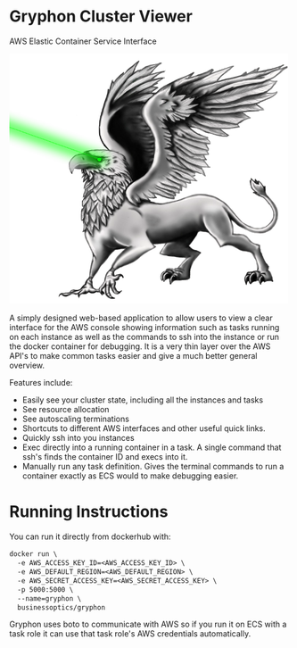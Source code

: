 Gryphon Cluster Viewer
======================

AWS Elastic Container Service Interface

<img src="/mascot.png?raw=true" width="500">

A simply designed web-based application to allow users to view a clear interface for the AWS console showing information such as tasks running on each instance as well as the commands to ssh into the instance or run the docker container for debugging. It is a very thin layer over the AWS API's to make common tasks easier and give a much better general overview. 

Features include:

* Easily see your cluster state, including all the instances and tasks
* See resource allocation
* See autoscaling terminations
* Shortcuts to different AWS interfaces and other useful quick links.
* Quickly ssh into you instances
* Exec directly into a running container in a task. A single command that ssh's finds the container ID and execs into it.
* Manually run any task definition. Gives the terminal commands to run a container exactly as ECS would to make debugging easier.

# Running Instructions

You can run it directly from dockerhub with:

```
docker run \
  -e AWS_ACCESS_KEY_ID=<AWS_ACCESS_KEY_ID> \
  -e AWS_DEFAULT_REGION=<AWS_DEFAULT_REGION> \
  -e AWS_SECRET_ACCESS_KEY=<AWS_SECRET_ACCESS_KEY> \
  -p 5000:5000 \
  --name=gryphon \
  businessoptics/gryphon
```

Gryphon uses boto to communicate with AWS so if you run it on ECS with a task role it can use that task role's AWS credentials automatically.
